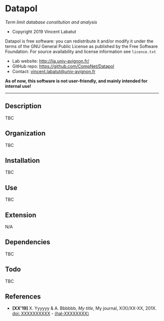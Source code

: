 Datapol
===================
*Term limit database constitution and analysis*

* Copyright 2019 Vincent Labatut

Datapol is free software: you can redistribute it and/or modify it under the terms of the GNU General Public License as published by the Free Software Foundation. For source availability and license information see `licence.txt`

* Lab website: http://lia.univ-avignon.fr/
* GitHub repo: https://github.com/CompNet/Datapol
* Contact: vincent.labatut@univ-avignon.fr

**As of now, this software is not user-friendly, and mainly intended for internal use!**

-----------------------------------------------------------------------

## Description
TBC


## Organization
TBC


## Installation
TBC


## Use
TBC


## Extension
N/A

## Dependencies
TBC


## Todo
TBC


## References
 * **[XX'19]** X. Yyyyyy & A. Bbbbbb, *My title*, My journal, X(X)/XX-XX, 201X. [doi: XXXXXXXXXX](https://doi.org/XXXXXXXXXX) - [⟨hal-XXXXXXXX⟩](https://hal.archives-ouvertes.fr/hal-XXXXXXXX)
 
